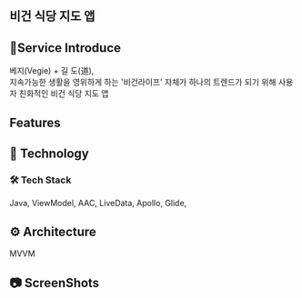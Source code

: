 ##  비건 식당 지도 앱

## 👋Service Introduce
베지(Vegie) + 길 도(道), <br>
지속가능한 생활을 영위하게 하는 '비건라이프' 자체가 하나의 트렌드가 되기 위해 사용자 친화적인 비건 식당 지도 앱

##  Features
## 🚀 Technology
### 🛠 Tech Stack
Java, ViewModel, AAC, LiveData, Apollo, Glide,

## ⚙️ Architecture
MVVM
## 📷 ScreenShots
